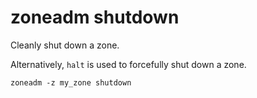 # zoneadm shutdown

Cleanly shut down a zone.

Alternatively, `halt` is used to forcefully shut down a zone.

	zoneadm -z my_zone shutdown
